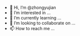 - 👋 Hi, I’m @zhongyujian
- 👀 I’m interested in ...
- 🌱 I’m currently learning ...
- 💞️ I’m looking to collaborate on ...
- 📫 How to reach me ...

<!---
zhongyujian/zhongyujian is a ✨ special ✨ repository because its `README.md` (this file) appears on your GitHub profile.
You can click the Preview link to take a look at your changes.
--->
